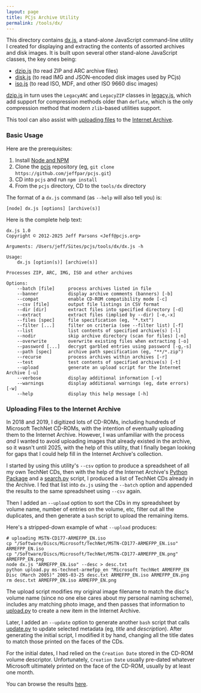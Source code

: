 ```yaml
---
layout: page
title: PCjs Archive Utility
permalink: /tools/dx/
---
```


This directory contains [dx.js](dx.js), a stand-alone JavaScript command-line utility I created for displaying and extracting the contents of assorted archives and disk images.  It is built upon several other stand-alone JavaScript classes, the key ones being:

  - [dzip.js](dzip.js) (to read ZIP and ARC archive files)
  - [disk.js](disk.js) (to read IMG and JSON-encoded disk images used by PCjs)
  - [iso.js](iso.js) (to read ISO, MDF, and other ISO 9660 disc images)

[dzip.js](dzip.js) in turn uses the `LegacyARC` and `LegacyZIP` classes in [legacy.js](legacy.js), which add support for compression methods older than `deflate`, which is the only compression method that modern `zlib`-based utilities support.

This tool can also assist with [uploading files](#uploading-files-to-the-internet-archive) to the [Internet Archive](https://archive.org).

### Basic Usage

Here are the prerequisites:

  1. Install [Node and NPM](https://nodejs.org)
  2. Clone the [pcjs](https://github.com/jeffpar/pcjs) repository (eg, `git clone https://github.com/jeffpar/pcjs.git`)
  3. CD into `pcjs` and run `npm install`
  4. From the `pcjs` directory, CD to the `tools/dx` directory

The format of a `dx.js` command (as `--help` will also tell you) is:

    [node] dx.js [options] [archive(s)]

Here is the complete help text:

    dx.js 1.0
    Copyright © 2012-2025 Jeff Parsons <Jeff@pcjs.org>

    Arguments: /Users/jeff/Sites/pcjs/tools/dx/dx.js -h

    Usage:
        dx.js [option(s)] [archive(s)]

    Processes ZIP, ARC, IMG, ISO and other archives

    Options:
        --batch [file]     process archives listed in file
        --banner           display archive comments (banners) [-b]
        --compat           enable CD-ROM compatibility mode [-c]
        --csv [file]       output file listings in CSV format
        --dir [dir]        extract files into specified directory [-d]
        --extract          extract files (implied by --dir) [-e,-x]
        --files [spec]     file specification (eg, "*.txt")
        --filter [...]     filter on criteria (see --filter list) [-f]
        --list             list contents of specified archive(s) [-l]
        --nodir            skip archive directory (scan for files) [-n]
        --overwrite        overwrite existing files when extracting [-o]
        --password [...]   decrypt garbled entries using password [-g,-s]
        --path [spec]      archive path specification (eg, "**/*.zip")
        --recurse          process archives within archives [-r]
        --test             test contents of specified archive(s) [-t]
        --upload           generate an upload script for the Internet Archive [-u]
        --verbose          display additional information [-v]
        --warnings         display additional warnings (eg, date errors) [-w]
        --help             display this help message [-h]

### Uploading Files to the Internet Archive

In 2018 and 2019, I digitized lots of CD-ROMs, including hundreds of Microsoft TechNet CD-ROMs, with the intention of eventually uploading them to the Internet Archive.  However, I was unfamiliar with the process *and* I wanted to avoid uploading images that already existed in the archive, so it wasn't until 2025, with the help of this utility, that I finally began looking for gaps that I could help fill in the Internet Archive's collection.

I started by using this utility's `--csv` option to produce a spreadsheet of all my own TechNet CDs, then with the help of the Internet Archive's [Python Package](https://archive.org/developers/quick-start-pip.html) and a [search.py](search.py) script, I produced a list of TechNet CDs already in the Archive.  I fed that list into `dx.js` using the `--batch` option and appended the results to the same spreadsheet using `--csv` again.

Then I added an `--upload` option to sort the CDs in my spreadsheet by volume name, number of entries on the volume, etc, filter out all the duplicates, and then generate a `bash` script to upload the remaining items.

Here's a stripped-down example of what `--upload` produces:

    # uploading MSTN-CD177-ARMEFPP_EN.iso
    cp "/Software/Discs/Microsoft/TechNet/MSTN-CD177-ARMEFPP_EN.iso" ARMEFPP_EN.iso
    cp "/Software/Discs/Microsoft/TechNet/MSTN-CD177-ARMEFPP_EN.png" ARMEFPP_EN.png
    node dx.js "ARMEFPP_EN.iso" --desc > desc.txt
    python upload.py ms-technet-armefpp_en "Microsoft TechNet ARMEFPP_EN Disc (March 2005)" 2005-03-25 desc.txt ARMEFPP_EN.iso ARMEFPP_EN.png
    rm desc.txt ARMEFPP_EN.iso ARMEFPP_EN.png

The upload script modifies my original image filename to match the disc's volume name (since no one else cares about my personal naming scheme), includes any matching photo image, and then passes that information to [upload.py](upload.py) to create a new item in the Internet Archive.

Later, I added an `--update` option to generate another `bash` script that calls [update.py](update.py) to update selected metadata (eg, *title* and *description*).  After generating the initial script, I modified it by hand, changing all the title dates to match those printed on the faces of the CDs.

For the initial dates, I had relied on the `Creation Date` stored in the CD-ROM volume descriptor.  Unfortunately, `Creation Date` usually pre-dated whatever Microsoft ultimately printed on the face of the CD-ROM, usually by at least one month.

You can browse the results [here](https://archive.org/details/@jeffpar).
